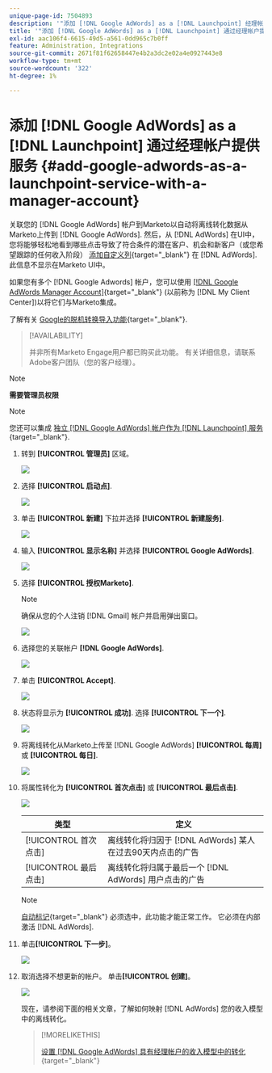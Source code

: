 ```yaml
---
unique-page-id: 7504893
description: '"添加 [!DNL Google AdWords] as a [!DNL Launchpoint] 经理帐户服务 — Marketo文档 — 产品文档”'
title: '"添加 [!DNL Google AdWords] as a [!DNL Launchpoint] 通过经理帐户提供服务”'
exl-id: aac106f4-6615-49d5-a561-0dd965c7b0ff
feature: Administration, Integrations
source-git-commit: 2671f81f62658447e4b2a3dc2e02a4e0927443e8
workflow-type: tm+mt
source-wordcount: '322'
ht-degree: 1%

---
```


# 添加 [!DNL Google AdWords] as a [!DNL Launchpoint] 通过经理帐户提供服务 {#add-google-adwords-as-a-launchpoint-service-with-a-manager-account}

关联您的 [!DNL Google AdWords] 帐户到Marketo以自动将离线转化数据从Marketo上传到 [!DNL Google AdWords]. 然后，从 [!DNL AdWords] 在UI中，您将能够轻松地看到哪些点击导致了符合条件的潜在客户、机会和新客户（或您希望跟踪的任何收入阶段）  [添加自定义列](https://support.google.com/adwords/answer/3073556){target="_blank"} 在 [!DNL AdWords]. 此信息不显示在Marketo UI中。

如果您有多个 [!DNL Google Adwords] 帐户，您可以使用 [[!DNL Google AdWords Manager Account]](https://www.google.com/adwords/manager-accounts/){target="_blank"} (以前称为 [!DNL My Client Center])以将它们与Marketo集成。

了解有关 [Google的脱机转换导入功能](https://support.google.com/adwords/answer/2998031?hl=en){target="_blank"}.

>[!AVAILABILITY]
>
>并非所有Marketo Engage用户都已购买此功能。 有关详细信息，请联系Adobe客户团队（您的客户经理）。

>[!NOTE]
>
>**需要管理员权限**

>[!NOTE]
>
>您还可以集成 [独立 [!DNL Google AdWords] 帐户作为 [!DNL Launchpoint] 服务](/help/marketo/product-docs/administration/additional-integrations/add-google-adwords-as-a-launchpoint-service.md){target="_blank"}.

1. 转到 **[!UICONTROL 管理员]** 区域。

   ![](assets/add-google-adwords-as-a-launchpoint-service-with-a-manager-1.png)

1. 选择 **[!UICONTROL 启动点]**.

   ![](assets/add-google-adwords-as-a-launchpoint-service-with-a-manager-2.png)

1. 单击 **[!UICONTROL 新建]** 下拉并选择 **[!UICONTROL 新建服务]**.

   ![](assets/add-google-adwords-as-a-launchpoint-service-with-a-manager-3.png)

1. 输入 **[!UICONTROL 显示名称]** 并选择 **[!UICONTROL Google AdWords]**.

   ![](assets/add-google-adwords-as-a-launchpoint-service-with-a-manager-4.png)

1. 选择 **[!UICONTROL 授权Marketo]**.

   >[!NOTE]
   >
   >确保从您的个人注销 [!DNL Gmail] 帐户并启用弹出窗口。

   ![](assets/add-google-adwords-as-a-launchpoint-service-with-a-manager-5.png)

1. 选择您的关联帐户 **[!DNL Google AdWords]**.

   ![](assets/add-google-adwords-as-a-launchpoint-service-with-a-manager-6.png)

1. 单击 **[!UICONTROL Accept]**.

   ![](assets/add-google-adwords-as-a-launchpoint-service-with-a-manager-7.png)

1. 状态将显示为 **[!UICONTROL 成功]**. 选择 **[!UICONTROL 下一个]**.

   ![](assets/add-google-adwords-as-a-launchpoint-service-with-a-manager-8.png)

1. 将离线转化从Marketo上传至 [!DNL Google AdWords] **[!UICONTROL 每周]** 或 **[!UICONTROL 每日]**.

   ![](assets/add-google-adwords-as-a-launchpoint-service-with-a-manager-9.png)

1. 将属性转化为 **[!UICONTROL 首次点击]** 或 **[!UICONTROL 最后点击]**.

   ![](assets/add-google-adwords-as-a-launchpoint-service-with-a-manager-10.png)

   | 类型 | 定义 |
   |---|---|
   | [!UICONTROL 首次点击] | 离线转化将归因于 [!DNL AdWords] 某人在过去90天内点击的广告 |
   | [!UICONTROL 最后点击] | 离线转化将归属于最后一个 [!DNL AdWords] 用户点击的广告 |

   >[!NOTE]
   >
   >[自动标记](https://support.google.com/adwords/answer/1752125?hl=en){target="_blank"} 必须选中，此功能才能正常工作。 它必须在内部激活 [!DNL AdWords].

1. 单击&#x200B;**[!UICONTROL 下一步]**。

   ![](assets/add-google-adwords-as-a-launchpoint-service-with-a-manager-11.png)

1. 取消选择不想更新的帐户。 单击&#x200B;**[!UICONTROL 创建]**。

   ![](assets/add-google-adwords-as-a-launchpoint-service-with-a-manager-12.png)

   现在，请参阅下面的相关文章，了解如何映射 [!DNL AdWords] 您的收入模型中的离线转化。

   >[!MORELIKETHIS]
   >
   >[设置 [!DNL Google AdWords] 具有经理帐户的收入模型中的转化](/help/marketo/product-docs/reporting/revenue-cycle-analytics/revenue-cycle-models/set-google-adwords-conversions-in-the-revenue-model-with-a-manager-account.md){target="_blank"}

